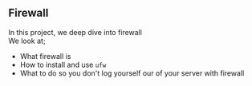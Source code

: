 ## Firewall
In this project, we deep dive into firewall <br>
We look at; <br>
+ What firewall is
+ How to install and use ```ufw```
+ What to do so you don't log yourself our of your server with firewall
